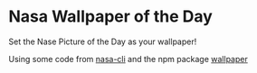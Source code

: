 # Nasa Wallpaper of the Day

Set the Nase Picture of the Day as your wallpaper!

Using some code from [nasa-cli](https://github.com/xxczaki/nasa-cli) and the npm package [wallpaper](https://www.npmjs.com/package/wallpaper)
